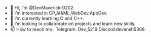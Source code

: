 - 👋 Hi, I’m @DevMaverick-0202.
- 👀 I’m interested in CP,AI&ML,WebDev,AppDev.
- 🌱 I’m currently learning C and C++.
- 💞️ I’m looking to collaborate on projects and learn new skills.
- 📫 How to reach me : Telegram: Dev_5219 Discord:devansh5308.
  
<!---
DevMaverick-0202/DevMaverick-0202 is a ✨ special ✨ repository because its `README.md` (this file) appears on your GitHub profile.
You can click the Preview link to take a look at your changes.
--->
